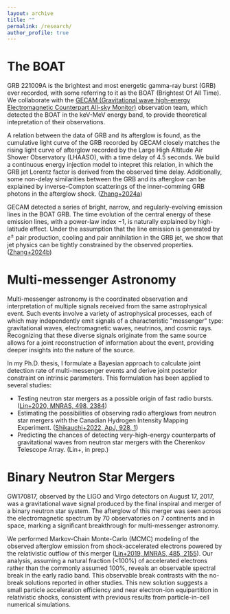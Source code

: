 ```yaml
---
layout: archive
title: ""
permalink: /research/
author_profile: true
---
```


The BOAT
======
GRB 221009A is the brightest and most energetic gamma-ray burst (GRB) ever recorded, with some referring to it as the BOAT (Brightest Of All Time). 
We collaborate with the [GECAM (Gravitational wave high-energy Electromagnetic Counterpart All-sky Monitor)](https://gecam.ihep.ac.cn) observation team, which detected the BOAT in the keV-MeV energy band, to provide theoretical intepretation of their observations. 
<!--Also unprecedentedly, more than 5,000 very-high-energy photons were recorded by the Large High Altitude Air Shower Observatory (LHAASO), some carrying an energy record up to 13 TeV, challenging the standard scenario of GRB physics.-->

A relation between the data of GRB and its afterglow is found, as the cumulative light curve of the GRB recorded by GECAM closely matches the rising light curve of afterglow recorded by the Large High Altitude Air Shower Observatory (LHAASO), with a time delay of 4.5 seconds.
We build a continuous energy injection model to intepret this relation, in which the GRB jet Lorentz factor is derived from the observed time delay. Additionally, some non-delay similarities between the GRB and its afterglow can be explained by inverse-Compton scatterings of the inner-comming GRB photons in the afterglow shock. ([Zhang+2024a](https://arxiv.org/abs/2404.03229))

GECAM detected a series of bright, narrow, and regularly-evolving emission lines in the BOAT GRB.
The time evolution of the central energy of these emission lines, with a power-law index $-1$, is naturally explained by high-latitude effect.
Under the assumption that the line emission is generated by $e^\pm$ pair production, cooling and pair annihilation in the GRB jet, we show that jet physics can be tightly constrained by the observed properties. ([Zhang+2024b](https://arxiv.org/abs/2405.12977))


Multi-messenger Astronomy
======
Multi-messenger astronomy is the coordinated observation and interpretation of multiple signals received from the same astrophysical event. 
Such events involve a variety of astrophysical processes, each of which may independently emit signals of a characteristic "messenger" type: gravitational waves, electromagnetic waves, neutrinos, and cosmic rays. 
Recognizing that these diverse signals originate from the same source allows for a joint reconstruction of information about the event, providing deeper insights into the nature of the source.

In my Ph.D. thesis, I formulate a Bayesian approach to calculate joint detection rate of multi-messenger events and derive joint posterior constraint on intrinsic parameters.
This formulation has been applied to several studies: 
- Testing neutron star mergers as a possible origin of fast radio bursts. ([Lin+2020, MNRAS, 498, 2384](https://academic.oup.com/mnras/article/498/2/2384/5900531))
- Estimating the possibilities of observing radio afterglows from neutron star mergers with the Canadian Hydrogen Intensity Mapping Experiment. ([Shikauchi+2022, ApJ, 928, 1](https://iopscience.iop.org/article/10.3847/1538-4357/ac540d))
- Predicting the chances of detecting very-high-energy counterparts of gravitational waves from neutron star mergers with the Cherenkov Telescope Array. (Lin+, in prep.)

Binary Neutron Star Mergers
======
GW170817, observed by the LIGO and Virgo detectors on August 17, 2017, was a gravitational wave signal produced by the final inspiral and merger of a binary neutron star system. The afterglow of this merger was seen across the electromagnetic spectrum by 70 observatories on 7 continents and in space, marking a significant breakthrough for multi-messenger astronomy.

We performed Markov-Chain Monte-Carlo (MCMC) modeling of the observed afterglow emission from shock-accelerated electrons powered by the relativistic outflow of this merger ([Lin+2019, MNRAS, 485, 2155](https://academic.oup.com/mnras/article/485/2/2155/5319137)). 
Our analysis, assuming a natural fraction (<100%) of accelerated electrons rather than the commonly assumed 100%, reveals an observable spectral break in the early radio band. This observable break contrasts with the no-break solutions reported in other studies.
This new solution suggests a small particle acceleration efficiency and near electron-ion equipartition in relativistic shocks, consistent with previous results from particle-in-cell numerical simulations.
<!-- Future low-frequency early radio observations are strongly encouraged to capture this crucial information. -->
